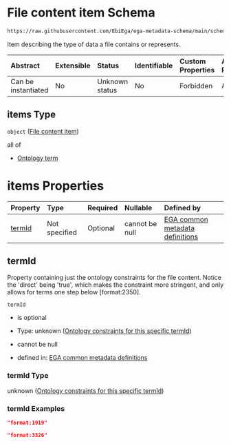 # File content item Schema

```txt
https://raw.githubusercontent.com/EbiEga/ega-metadata-schema/main/schemas/EGA.common-definitions.json#/definitions/fileObject/properties/fileContent/items
```

Item describing the type of data a file contains or represents.

| Abstract            | Extensible | Status         | Identifiable | Custom Properties | Additional Properties | Access Restrictions | Defined In                                                                                           |
| :------------------ | :--------- | :------------- | :----------- | :---------------- | :-------------------- | :------------------ | :--------------------------------------------------------------------------------------------------- |
| Can be instantiated | No         | Unknown status | No           | Forbidden         | Allowed               | none                | [EGA.common-definitions.json\*](../../../schemas/EGA.common-definitions.json "open original schema") |

## items Type

`object` ([File content item](ega-12-definitions-ega-file-object-properties-file-content-array-file-content-item.md))

all of

*   [Ontology term](ega-12-definitions-ontology-term.md "check type definition")

# items Properties

| Property          | Type          | Required | Nullable       | Defined by                                                                                                                                                                                                                                                                                                                                                       |
| :---------------- | :------------ | :------- | :------------- | :--------------------------------------------------------------------------------------------------------------------------------------------------------------------------------------------------------------------------------------------------------------------------------------------------------------------------------------------------------------- |
| [termId](#termid) | Not specified | Optional | cannot be null | [EGA common metadata definitions](ega-12-definitions-ega-file-object-properties-file-content-array-file-content-item-properties-ontology-constraints-for-this-specific-termid.md "https://raw.githubusercontent.com/EbiEga/ega-metadata-schema/main/schemas/EGA.common-definitions.json#/definitions/fileObject/properties/fileContent/items/properties/termId") |

## termId

Property containing just the ontology constraints for the file content. Notice the 'direct' being 'true', which makes the constraint more stringent, and only allows for terms one step below \[format:2350].

`termId`

*   is optional

*   Type: unknown ([Ontology constraints for this specific termId](ega-12-definitions-ega-file-object-properties-file-content-array-file-content-item-properties-ontology-constraints-for-this-specific-termid.md))

*   cannot be null

*   defined in: [EGA common metadata definitions](ega-12-definitions-ega-file-object-properties-file-content-array-file-content-item-properties-ontology-constraints-for-this-specific-termid.md "https://raw.githubusercontent.com/EbiEga/ega-metadata-schema/main/schemas/EGA.common-definitions.json#/definitions/fileObject/properties/fileContent/items/properties/termId")

### termId Type

unknown ([Ontology constraints for this specific termId](ega-12-definitions-ega-file-object-properties-file-content-array-file-content-item-properties-ontology-constraints-for-this-specific-termid.md))

### termId Examples

```json
"format:1919"
```

```json
"format:3326"
```
